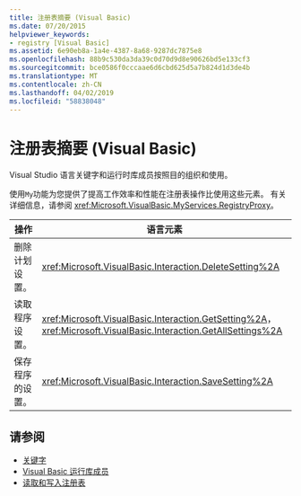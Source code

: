```yaml
---
title: 注册表摘要 (Visual Basic)
ms.date: 07/20/2015
helpviewer_keywords:
- registry [Visual Basic]
ms.assetid: 6e90eb8a-1a4e-4387-8a68-9287dc7875e8
ms.openlocfilehash: 88b9c530da3da39c0d70d9d8e90626bd5e133cf3
ms.sourcegitcommit: bce0586f0cccaae6d6cbd625d5a7b824d1d3de4b
ms.translationtype: MT
ms.contentlocale: zh-CN
ms.lasthandoff: 04/02/2019
ms.locfileid: "58838048"
---
```

# <a name="registry-summary-visual-basic"></a>注册表摘要 (Visual Basic)
Visual Studio 语言关键字和运行时库成员按照目的组织和使用。  
  
 使用`My`功能为您提供了提高工作效率和性能在注册表操作比使用这些元素。 有关详细信息，请参阅 <xref:Microsoft.VisualBasic.MyServices.RegistryProxy>。  
  
|**操作**|**语言元素**|  
|----------------|--------------------------|  
|删除计划设置。|<xref:Microsoft.VisualBasic.Interaction.DeleteSetting%2A>|  
|读取程序设置。|<xref:Microsoft.VisualBasic.Interaction.GetSetting%2A>， <xref:Microsoft.VisualBasic.Interaction.GetAllSettings%2A>|  
|保存程序的设置。|<xref:Microsoft.VisualBasic.Interaction.SaveSetting%2A>|  
  
## <a name="see-also"></a>请参阅

- [关键字](../../../visual-basic/language-reference/keywords/index.md)
- [Visual Basic 运行库成员](../../../visual-basic/language-reference/runtime-library-members.md)
- [读取和写入注册表](../../../visual-basic/developing-apps/programming/computer-resources/reading-from-and-writing-to-the-registry.md)
